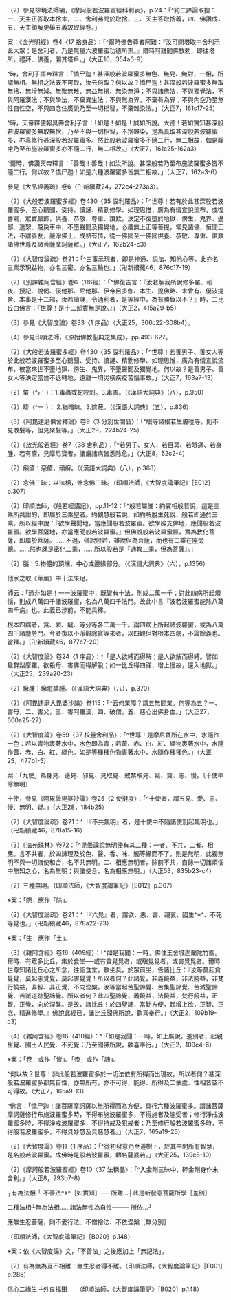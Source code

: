 [^1]: 〔校量〕－【宋】【元】【明】【宮】。（大正25，475d，n.12）

[^2]: 「大智......九」十八字＝「大智度經論卷第五十九釋第三十六品」十六字【聖】，「摩訶般若波羅蜜經舍利校量品第三十六」十七字【石】。（大正25，475d，n.11）

[^3]: 所＝等【石】。（大正25，475d，n.16）

[^4]: 《大般若波羅蜜多經》卷430〈35
設利羅品〉：「^復次，憍尸迦！假使充滿此贍部洲佛設利羅以為一分，書寫如是甚深般若波羅蜜多復為一分，此二分中汝取何者？」（大正7，161c7-9）

[^5]: （1）《大品經義疏》卷6：「天主答佛中為四：第一、正問本末不同故有取捨，二、身子問於取捨，三、答取捨，四、佛讚成，五、天主領廣明優劣。今是初，明直致舍利與人天骨何異。由舉經卷故，為經卷所重故，為人天供養故，知經卷則是本，舍利則是末，故取經卷也。」（卍新續藏24，272c4-8）

（2）參見玅境法師編，《摩訶般若波羅蜜經科判表》，p.24：「^約二諦論取捨：一、天主正答取本捨末，二、舍利弗問於取捨，三、天主答取捨義，四、佛讚成，五、天主領解更舉五義故取經卷。」

[^6]: 《大智度論疏》卷21：^「『何以故』已下，此意釋以舍利是迹之等，波若乃是佛之本故，寧取波若。且如《金光明經》云『舍利為六波羅蜜功德所熏』故，須禮敬也。」（卍新續藏46，876a13-15）

案：《金光明經》卷4〈17
捨身品〉：「^爾時佛告尊者阿難：『汝可開塔取中舍利示此大眾；是舍利者，乃是無量六波羅蜜功德所熏。』爾時阿難聞佛教勅，即往塔所，禮拜、供養，開其塔戶。」（大正16，354a6-9）

[^7]: 重＋（世尊）【聖】【石】。（大正25，475d，n.17）

[^8]: 《大般若波羅蜜多經》卷430〈35 設利羅品〉：

^時，舍利子語帝釋言：「憍尸迦！甚深般若波羅蜜多無色、無見、無對，一相，所謂無相。無相之法既不可取，汝云何取？何以故？憍尸迦！甚深般若波羅蜜多無取無捨、無增無減、無聚無散、無益無損、無染無淨；不與諸佛法，不與獨覺法，不與阿羅漢法；不與學法，不棄異生法；不與無為界，不棄有為界；不與內空乃至無性自性空，不與四念住廣說乃至一切相智，不棄雜染法。」（大正7，161c17-25）

[^9]: 人＝夫【石】。（大正25，475d，n.21）

[^10]: 《大般若波羅蜜多經》卷430〈35 設利羅品〉：

^時，天帝釋便報具壽舍利子言：「如是！如是！誠如所說。大德！若如實知甚深般若波羅蜜多無取無捨，乃至不與一切相智，不捨雜染，是為真取甚深般若波羅蜜多，亦真修行甚深般若波羅蜜多。然此般若波羅蜜多不隨二行，無二相故，如是靜慮乃至布施波羅蜜多亦不隨二行，無二相故。」（大正7，161c25-162a3）

[^11]: 法＋（相）【元】【明】【石】。（大正25，475d，n.23）

[^12]: 不＋（行）【石】。（大正25，475d，n.24）

[^13]: 《大般若波羅蜜多經》卷430〈35 設利羅品〉：

^爾時，佛讚天帝釋言：「善哉！善哉！如汝所說。甚深般若乃至布施波羅蜜多皆不隨二行。何以故？憍尸迦！如是六種波羅蜜多皆無二相故。」（大正7，162a3-6）

[^14]: 《大般若波羅蜜多經》卷430〈35
設利羅品〉：「^憍尸迦！諸有欲令甚深般若乃至布施波羅蜜多有二相者，則為欲令法界、真如、法性、實際、不思議界亦有二相。何以故？憍尸迦！甚深般若乃至布施波羅蜜多，皆與法界乃至不思議界無二、無二處故。」（大正7，162a6-11）

[^15]: 五義：一、勸供養般若本末故取般若，二、明能離怖畏故取般若，三、明能離三惡道故取般若，四、明能離二乘地故取般若，五、令眾生得佛道故取般若。

參見《大品經義疏》卷6（卍新續藏24，272c4-273a3）。

[^16]: 《大智度論疏》卷21：「^以善法堂，喻波若經卷也。」（卍新續藏46，876b5）

[^17]: 《大般若波羅蜜多經》卷430〈35
設利羅品〉：「^何以故？一切如來應正等覺及諸菩薩摩訶薩眾、獨覺、聲聞、一切有情所有樂具，皆依般若波羅蜜多而得有故，佛設利羅亦由般若波羅蜜多功德熏修受供養故。」（大正7，162a27-b2）

[^18]: 心深＝深心【宋】【元】【明】【宮】【聖】【石】。（大正25，475d，n.31）

[^19]: 用＝以【元】【明】。（大正25，476d，n.1）

[^20]: 無相究竟。（印順法師，《大智度論筆記》〔E011〕p.306）

[^21]: 瓔珞＝纓絡【明】下同。（大正25，476d，n.5）

[^22]: 學般若之益：受持供養，不墮三惡、二乘。（印順法師，《大智度論筆記》［E001］p.286）

[^23]: 界＝國【石】。（大正25，476d，n.7）

[^24]: （1）《放光般若經》卷7〈38
舍利品〉：「^世尊！若有受持般若波羅蜜諷誦習行者，若復持諸經卷香花供養者，是輩之人終不復墮三惡之趣，亦不墮落羅漢、辟支佛道，至成阿耨多羅三耶三佛亦無是難；所生常見佛，不離諸佛國，從一佛國復至一佛國，香花寶飾供養諸佛世尊。」（大正8，52a1-7）

（2）《大般若波羅蜜多經》卷430〈35
設利羅品〉：「^世尊！若有於此甚深般若波羅蜜多，至心聽聞、受持、讀誦、精勤修學、如理思惟，廣為有情宣說流布，或復書寫，眾寶嚴飾，供養、恭敬、尊重、讚歎，決定不復墮於地獄、傍生、鬼界、邊鄙、達絮、蔑戾車中，不墮聲聞及獨覺地，必趣無上正等菩提，常見諸佛，恒聞正法，不離善友，嚴淨佛土、成熟有情，從一佛國至一佛國供養、恭敬、尊重、讚歎諸佛世尊及諸菩薩摩訶薩眾。」（大正7，162b24-c3）

[^25]: 分＋（之）【石】。（大正25，476d，n.8）

[^26]: 〔故〕－【宋】【元】【明】【宮】。（大正25，476d，n.9）

[^27]: 《大智度論疏》卷21：^「『何以故』已下，釋所以寧取波若之義。明波若能生諸佛，舍利不能生佛，所以供養舍利、能得勝果者，只由波若故。然舍利若無波若熏修者，與餘骨何異？是故寧取波若也。」（卍新續藏46，876b12-15）

[^28]: （對）＋校【宋】【元】【明】【宮】。（大正25，476d，n.11）

[^29]: 《正觀》（6），p.161：參見《大智度論》卷57（大正25，466b13-467b20）。

[^30]: 已＝以【宮】。（大正25，476d，n.12）

[^31]: 《大智度論》卷57〈32
寶塔校量品〉：「^佛般涅槃後，若供養舍利，若起塔供養，恭敬、尊重、讚歎，華香、瓔珞乃至伎樂供養。」（大正25，464b22-24）

[^32]: （是）＋福【聖】。（大正25，476d，n.13）

[^33]: 芥（^ㄐㄧㄝˋ）子：芥菜的種子，可榨油或製芥末；引申指細微的事物。（《漢語大詞典》（九），p.308）

[^34]: 許：7.表約略估計數。8.多，許多，10.如此、這般。（《漢語大詞典》（十一），p.68）

[^35]: 為新發意菩薩說世諦差別。（印順法師，《大智度論筆記》〔E011〕p.306）

[^36]: 說般若波羅蜜＝利益故我取【宋】【宮】。（大正25，476d，n.16）

[^37]: 二諦：建立於世間語言，無俗則無真，二諦皆有。（印順法師，《大智度論筆記》〔E002〕p.286）

[^38]: 又＝人【聖】。（大正25，476d，n.17）

[^39]: 坐處喻舍利＝舍利喻坐處【石】。（大正25，476d，n.18）

[^40]: 〔所〕－【聖】。（大正25，476d，n.20）

[^41]: 其＝具【聖】。（大正25，476d，n.21）

[^42]: 卷第六十終【石】，次行石山本有「大智度經論卷六十」之八字。（大正25，476d，n.23）

[^43]: 〔【經】〕－【宋】【宮】【聖】，卷第六十一首【石】，前行石山本有「摩訶般若波羅蜜經舍利校量品之餘六十一」之十八字。（大正25，476d，n.24）

[^44]: （1）《長阿含經》卷1（1經）《大本經》：「^如來又以三事示現：一曰神足，二曰觀他心，三曰教誡；即得無漏、心解脫、生死無疑智。」（大正1，9c1-3）

（2）《大智度論疏》卷21：「^三事示現者，即是神通、說法、知他心等，此亦名三業示現益物，亦名三密，亦名三輪也。」（卍新續藏46，876c17-19）

[^45]: 婆＝波【宋】【元】【明】【宮】。（大正25，476d，n.25）

[^46]: （1）《長阿含經》卷12（13經）《清淨經》：「^於十二部經自身作證，當廣流布。一曰貫經，二曰祇夜經，三曰受記經，四曰偈經，五曰法句經，六曰相應經，七曰本緣經，八曰天本經，九曰廣經，十曰未曾有經，十一曰譬喻經，十二曰大教經。當善受持，稱量觀察，廣演分布。」（大正1，74b19-24）

（2）《別譯雜阿含經》卷6（116經）：「^佛復告言：『汝若解我所說修多羅、祇夜、授記、說偈、優他那、尼他那、伊帝目多伽、本生、毘佛略、未曾有、優波提舍、本事是十二部，汝若讀誦，令通利者，是等經中，為有勝負以不？』時，二比丘白佛言：『世尊！是十二部實無是說。』」（大正2，415a29-b5）

（3）參見《大智度論》卷33〈1 序品〉（大正25，306c22-308b4）。

（4）參見印順法師，《原始佛教聖典之集成》，pp.493-627。

[^47]: 《大般若波羅蜜多經》卷430〈35
設利羅品〉：「^世尊！若有如來、應、正等覺住三示導，為諸有情宣說正法，所謂契經乃至論議，若善男子、善女人等於此般若波羅蜜多，受持、讀誦、廣為他說，此二功德平等無異。何以故？若彼如來、應、正等覺，若三示導，若所宣說十二分教，皆依般若波羅蜜多而出生故。」（大正7，162，c17-23）

[^48]: 受＝愛【宮】。（大正25，476d，n.28）

[^49]: 般若生諸佛及十二部經。（印順法師，《大智度論筆記》［E012］p.306）

[^50]: 地＝道【石】。（大正25，476d，n.31）

[^51]: 衰＝寒【聖】。（大正25，476d，n.32）

[^52]: （1）《放光般若經》卷7〈38
舍利品〉：「^復次，世尊！若善男子、善女人受學般若波羅蜜，諷誦、讀持、習行中事，是人終不墮三惡趣，亦不墮羅漢、辟支佛道地，正住阿惟越致地。何以故？世尊！般若波羅蜜者，遠離眾病故。」（大正8，52a27-b2）

（2）《大般若波羅蜜多經》卷430〈35
設利羅品〉：「^世尊！若善男子、善女人等於此般若波羅蜜多至心聽聞、受持、讀誦、精勤修學、如理思惟，廣為有情宣說流布，彼當來世不墮地獄、傍生、鬼界，不墮聲聞及獨覺地。何以故？是善男子、善女人等決定當住不退轉地，遠離一切災橫疾疫苦惱事故。」（大正7，163a7-13）

[^53]: 國＝於【宋】【元】【明】【宮】【聖】【石】。（大正25，477d，n.6）

[^54]: 負債＝員責【聖】。（大正25，477d，n.1-1）

[^55]: 分＋（之）【宋】【元】【明】【宮】【石】。（大正25，477d，n.10）

[^56]: 所在＝在所住【宋】【元】【明】【宮】。（大正25，477d，n.14）

[^57]: 熱＝勢【聖】。（大正25，477d，n.16）

[^58]: 四病四治。（印順法師，《大智度論筆記》［E012］p.307）

[^59]: （1）螫＝笛【聖】。（大正25，477d，n.19）

（2）螫（^ㄕˋ）：1.毒蟲或蛇咬刺。3.毒害。（《漢語大詞典》（八），p.950）

[^60]: （1）膚（^ㄈㄨ）：4.指某些像皮層那樣的東西。5.外表。（《漢語大詞典》（六），p.1369）

（2）曀（^ㄧˋ）：
2.猶暗昧。3.遮蔽。（《漢語大詞典》（五），p.836）

（3）《阿毘達磨俱舍釋論》卷9〈3
分別世間品〉：「^眼等諸根若生膚曀等，則不見散髮等，但見聚髮等。」（大正29，224b24-25）

[^61]: 瞽（^ㄍㄨˇ）：1.失明的人，盲人。3.目失明，眼瞎。4.昏昧，不明事理。（《漢語大詞典》（七），p.1258）

[^62]: （1）《大般若波羅蜜多經》卷430〈35
設利羅品〉：「^若諸有情身嬰癩疾、惡瘡、腫疱，目眩、瞖等眼病、耳病、鼻病、舌病、喉病、身病、諸支節病，帶此神珠眾病皆愈。」（大正7，163b27-30）

（2）《放光般若經》卷7〈38
舍利品〉：「^若男子、女人，若目冥、若眼痛、若身腫、若有瘡，見摩尼寶者，諸瘡諸病皆悉除愈。」（大正8，52c2-4）

[^63]: 癩（^ㄌㄞˋ）：1.惡瘡，頑癬，麻風。（《漢語大詞典》（八），p.367）

[^64]: （1）瘡＝創【石】。（大正25，477d，n.23）

（2）癩瘡：惡瘡，頑癬。（《漢語大詞典》（八），p.368）

[^65]: 著（^ㄓㄨㄛˊ）：4.放置，安放。（《漢語大詞典》（九），p.429）

[^66]: 赤：1.淺朱色。亦泛指紅色。（《漢語大詞典》（九），p.1156）

[^67]: 縹（^ㄆㄧㄠˇ）：1.青白色的絲織品。2.淡青色，青白色。3.指淺綠色。（《漢語大詞典》（九），p.978）

[^68]: 難＋（言）【元】【明】。（大正25，477d，n.29）

[^69]: 篋（^ㄑㄧㄝˋ）：小箱子，藏物之具。大曰箱，小曰篋。（《漢語大詞典》（八），p.1207）

[^70]: 《大般若波羅蜜多經》卷430〈35
設利羅品〉：「^世尊！所說無價大寶神珠，非但喻於甚深般若波羅蜜多，亦喻如來一切相智，亦喻靜慮波羅蜜多乃至布施波羅蜜多，亦喻內空乃至無性自性空，亦喻四念住廣說乃至十八佛不共法，亦喻法性、法住、法定、真如、實際、不思議界。何以故？世尊！如是功德皆由般若波羅蜜多大威神力之所引顯，功德深廣、無量無邊。」（大正7，163c14-22）

[^71]: 住＝供【宮】。（大正25，477d，n.34）

[^72]: 《大般若波羅蜜多經》卷430〈35
設利羅品〉：「^世尊！佛設利羅是極圓滿最勝清淨無染無淨、無生無滅、無入無出、無增無減、無來無去、無動無止、無此無彼波羅蜜多所依器故，佛涅槃後，堪受一切世間天、人、阿素洛等供養、恭敬、尊重、讚歎。世尊！佛設利羅是極圓滿最勝清淨諸法實性波羅蜜多所依器故，佛涅槃後，堪受一切世間天、人、阿素洛等供養、恭敬、尊重、讚歎。」（大正7，164a3-11）

[^73]: 《大般若波羅蜜多經》卷430〈35
設利羅品〉：「^世尊！若善男子、善女人等，供養、恭敬、尊重、讚歎佛設利羅，天上、人中受諸富樂無有窮盡。人中所謂剎帝利大族、婆羅門大族、長者大族、居士大族；天上所謂四大王眾天乃至他化自在天，即由如是殊勝善根至最後身得盡苦際。」（大正7，164a21-27）

[^74]: 界＝國【石】。（大正25，477d，n.7-2）

[^75]: 佛二身。（印順法師，《大智度論筆記》［E012］p.307）

[^76]: （1）《大般若波羅蜜多經》卷430〈35
設利羅品〉：「^復次，世尊！若有欲得常見十方無量無數無邊世界一切如來、應、正等覺色身、法身，當於如是甚深般若波羅蜜多，至心聽聞、受持、讀誦、精勤修學、如理思惟、書寫、解說、廣令流布。彼見十方無量、無數、無邊世界一切如來、應、正等覺二種身故，漸修般若波羅蜜多令速圓滿，是時應以法性修習觀佛隨念。」（大正7，164b18-25）

（2）念佛三昧：以法相，修念佛三昧。（印順法師，《大智度論筆記》［E012］p.307）

[^77]: 受＋（若受）【聖】，（持）【石】。（大正25，477d，n.40）

[^78]: 《大智度論疏》卷21：「^『答曰』已下，而言『十二部中波若所為大』者，此是總說。然明一切大乘經皆一種，無有優劣；言『波若大』者，即是十二部中，方等最大，最大十一部也。故十一部經是聲聞藏，方等一部是菩薩藏。以方等經中有十二部，皆名方等大乘，故但云一部。聲聞藏中，無菩薩藏，故云十一部。今以方等大故，言波若大也。」（卍新續藏46，877b6-11）

[^79]: （1）《大智度論》卷43〈9
集散品〉：「^『是誰般若波羅蜜』者，第一義中無知者、見者、得者，一切法無我、無我所相，諸法但空，因緣和合相續生。若爾！般若波羅蜜當屬誰？佛法有二種：一者、世諦，二者、第一義諦。為世諦故，般若波羅蜜屬菩薩。......以是故，般若不屬佛，不屬聲聞、辟支佛，不屬凡夫，但屬菩薩。」（大正25，370c22-371a7）

（2）印順法師，《般若經講記》，pp.11-12：「^般若屬誰：約實相般若說，這是三乘所共證的，即屬於三乘聖者。約觀慧般若說，如約解脫生死說，般若即通於三乘。所以經中說：『欲學聲聞地，當應聞般若波羅蜜。欲學辟支佛地，應聞般若波羅蜜。欲學菩薩地，亦當應聞般若波羅蜜。』但佛說般若波羅蜜經，實為教化菩薩，即屬於菩薩。......不過，佛說般若，雖說但為菩薩，而也有二乘在座旁聽。......然也就是密化二乘，......所以般若是『通教三乘，但為菩薩』。」

[^80]: 對（^ㄉㄨㄟˋ）：5.猶言抵償，抵押。12.引申為仇敵。（《漢語大詞典》（二），p.1293）

[^81]: 《大智度論》卷59〈37
校量舍利品〉：「^復次，世尊！善男子、善女人，聞是般若波羅蜜，受持、讀誦、正憶念、亦為他人說，是人不墮地獄道、畜生、餓鬼道，亦不墮聲聞、辟支佛地。何以故？當知是善男子、善女人，正住阿鞞跋致地中故。是般若波羅蜜，遠離一切苦惱衰病。復次，世尊！若有善男子、善女人，書是般若波羅蜜經卷，受持、親近、供養、恭敬、尊重、讚歎，是人離諸恐怖。」（大正25，476c23-477a1）

[^82]: 《大智度論》卷59〈37
校量舍利品〉：「^復次，世尊！所在三千大千世界中，若有受持、供養、恭敬、尊重、讚歎般若波羅蜜，是處若人若非人不能得其便，是人漸漸得入涅槃。世尊！般若波羅蜜為大利益如是，於三千大千世界中能作佛事！世尊！所在處有般若波羅蜜，則為有佛。世尊！譬如無價摩尼寶，在所住處，非人不得其便。」（大正25，477a15-22）

[^83]: 乏短：欠缺。（《漢語大詞典》（一），p.645）

[^84]: 摩尼寶珠：出處，二種，功能。（印順法師，《大智度論筆記》［E012］p.307）

[^85]: 頗梨（^ㄆㄛ
ㄌㄧˊ）：指狀如水晶的寶石。（《漢語大詞典》（十二），p.287）

[^86]: 案：車𤦲，同「車渠」、「硨磲」。

[^87]: 珀＝魄【聖】【石】。（大正25，478d，n.7）

[^88]: （1）《大智度論》卷12〈1
序品〉：「^龍子既死，生閻浮提中為大國王太子，名曰能施。......見閻浮提人貧窮辛苦，思惟給施而財物不足，便自啼泣，問諸人言：『作何方便，當令一切滿足於財？』諸宿人言：『我等曾聞如意寶珠，若得此珠，則能隨心所欲索，無不必得。』菩薩聞是語已，白其父母：『欲入大海求龍王頭上如意寶珠。』父母報言：『我唯有汝一兒耳，若入大海，眾難難度。一旦失汝，我等亦當何用活為？不須去也！我今藏中猶亦有物，當以給汝！』兒言：『藏中有限，我意無量。我欲以財充滿一切，令無乏短，願見聽許，得遂本心，使閻浮提人一切充足！』父母知其志大，不敢制之，遂放令去。」（大正25，151a15-b14）

（2）腦：5.物體的頂端、中心或邊緣部分。（《漢語大詞典》（六），p.1356）

[^89]: 鋼＝剛【宋】【元】【明】【宮】【聖】【石】下同。（大正25，478d，n.8）

[^90]: 鬪＝闕【聖】。（大正25，478d，n.9）

[^91]: 徹＝澈【元】【明】。（大正25，478d，n.11）

[^92]: 《正觀》（6），p.161：《大智度論》卷10（大正25，134a21-23）、卷12（大正25，151a15-152a27）。

[^93]: 函（^ㄏㄢˊ）：5.匣子，封套。（《漢語大詞典》（二），p.506）

[^94]: 沮＝但【聖】【石】。（大正25，478d，n.13）

[^95]: 沮壞：毀壞，敗壞，破壞。（《漢語大詞典》（五），p.1072）

[^96]: 病＋（者）【元】【明】【聖】。（大正25，478d，n.18）

[^97]: 《大智度論疏》卷21：^「『亦能除八萬四千病根』已下，此中據三毒偏多為語，故有六萬三千；等分雜起，為二萬一千──故成八萬四千。故《賢劫經》應釋八萬四千故，諸波羅蜜始從光曜度，終至分舍利度，凡有三百五十度；一一度中，復有六度，則成二千一百；一一度中，皆有十善，則成二萬一千度；以四善根分之，故成八萬四千度也。

他家之取《華嚴》中十法來足。

師云：「恐非如是！一一波羅蜜中，既皆有十法，則成二萬一千；對此四病所起煩惱，則成八萬四千諸波羅蜜，名為八萬四千法門。故此中言『波若波羅蜜能除八萬四千病』也。此義已涉前，不能具釋。

根本四病者，貪、瞋、癡、等分等各二萬一千。論四病上所起諸波羅蜜，或為八萬四千諸塵勞門。今者復以不淨觀除貪等來者，以四觀但對根本四病，不論餘義也。當釋。」（卍新續藏46，877c7-20）

[^98]: 冷＝洽【聖】。（大正25，478d，n.19-1）

[^99]: 兼：1.同時具有或涉及幾種事物或若干方面。3.盡。（《漢語大詞典》（二），p.153）

[^100]: 《大智度論疏》卷21：「^日珠屬陽精，月珠屬陰精──若但有月者，萬物則溼爛；若但有日者，萬物則燋枯。故此日月為陰陽之化萬物──以有月故，萬物溼潤；以有日故，萬物生長。」（卍新續藏46，877c22-878a1）

[^101]: 鴦＝駚【石】，＝烏【聖】。（大正25，478d，n.25）

[^102]: （1）《大智度論》卷24〈1
序品〉：「^是人利根，為結使所遮，如鴦群梨摩羅等；是人利根，不為結使所遮，如舍利弗、目連等。」（大正25，239a13-15）

（2）《大智度論》卷24〈1
序品〉：^「是人欲縛而得解；是人欲解而得縛。譬如鴦群梨摩羅，欲殺母、害佛而得解脫；如一比丘得四禪，增上慢故，還入地獄。」（大正25，239a20-23）

[^103]: （1）癰（ㄩㄥ）：1.腫瘍。一種皮膚和皮下組織化膿性的炎症，多發於頸、背，常伴有寒熱等全身症狀，嚴重者可並發敗血症。2.鼻疾，不知香臭。3.喻禍患。（《漢語大詞典》（八），p.370）

（2）癰腫：癰疽膿腫。（《漢語大詞典》（八），p.370）

[^104]: （1）《正法念處經》卷64〈7
身念處品〉：「^又見眾生作五逆業、五種惡業，以是因緣墮阿鼻地獄。云何五逆？若有眾生殺父、殺母、殺阿羅漢、破和合僧、若以惡心出佛身血，如是五種大惡業故墮阿鼻地獄。」（大正17，381b12-15）

（2）《阿毘達磨大毘婆沙論》卷115：「^云何業障？謂五無間業。何等為五？一、害母，二、害父，三、害阿羅漢，四、破僧，五、惡心出佛身血。」（大正27，600a25-27）

[^105]: 般若治五逆。（印順法師，《大智度論筆記》〔E018〕p.317）

[^106]: 手＝道【聖】，＝首【石】。（大正25，478d，n.30）

[^107]: 於＝作【聖】。（大正25，478d，n.32）

[^108]: （1）前五色：青色、黃色、赤色、白色、紅色。

（2）《大智度論》卷59〈37
校量舍利品〉：「^世尊！是摩尼寶所在水中，水隨作一色：若以青物裹著水中，水色即為青；若黃、赤、白、紅、縹物裹著水中，水隨作黃、赤、白、紅、縹色。如是等種種色物裹著水中，水隨作種種色。」（大正25，477b1-5）

[^109]: 行般若者，入一切法，隨順無礙。（印順法師，《大智度論筆記》〔E018〕p.317）

[^110]: 神＝被【宋】【元】【明】【宮】。（大正25，478d，n.35）

[^111]: 《大智度論疏》卷21：^「『相應無明』者，是九使所帶起無明也。」（卍新續藏46，878a14-15）

案：「九使」為身見、邊見、邪見、見取見、戒禁取見、疑、貪、恚、慢。〔十使中除無明〕

十使，參見《阿毘曇毘婆沙論》卷25〈2
使揵度〉：「^十使者，謂五見、愛、恚、慢、無明、疑。」（大正28，184b25）

[^112]: （1）《大智度論》卷15〈1
序品〉：「^如精進者，無處不有；既總眾法而別自有門。譬如無明使，遍在一切諸使中，而別有不共無明。」（大正25，173a15-17）

（2）《大智度論疏》卷21：^「『不共無明』者，是十使中不隨諸使別起無明也。」（卍新續藏46，878a15-16）

（3）《法苑珠林》卷72：「^毘曇論說無明使有其二種：一者、不共，二者、相應。言不共者，於四諦理及於色、聲、香、味、觸等緣而不了，則是無明，此獨無明不與一切諸使和合，名不共無明。二、相應無明者，除前不共，自餘一切諸煩惱中無知之心，名為無明；與諸使合，名為相應無明。」（大正53，835b23-c4）

[^113]: （1）《大智度論疏》卷21：^「『一切法中不了癡黑闇』者，即是一切諸知見中分別無明，以不達正理故有分別，說為不了也。」（卍新續藏46，878a16-18）

（2）三種無明。（印順法師，《大智度論筆記》［E012］p.307）

[^114]: 質火＝筫大【聖】。（大正25，478d，n.39）

[^115]: 二＝三【聖】。（大正25，479d，n.1）

[^116]: 《大智度論疏》卷21：「^際^※^此二毒者，謂內四大毒，及外至毒藥等毒也。」（卍新續藏46，878a18-19）

※案：「際」應作「除」。

[^117]: 般若無病不治。（印順法師，《大智度論筆記》〔E018〕p.317）

[^118]: 《大智度論疏》卷21：「^能治慧眼，令得明淨也。」（卍新續藏46，878a19-20）

[^119]: （能）＋治【石】。（大正25，479d，n.2）

[^120]: （1）《大智度論》卷23〈1
序品〉：「^有三種麁覺：欲覺、瞋覺、惱覺。......有三種細覺：親里覺、國土覺、不死覺。六種覺妨三昧。」（大正25，234b5-8）

（2）《大智度論疏》卷21：^「『六覺』者，謂欲、恚、害、親衰、國生^※^、不死等覺也。」（卍新續藏46，878a22-23）

※案：「生」應作「土」。

（3）《雜阿含經》卷16（409經）：「^如是我聞：一時，佛住王舍城迦蘭陀竹園。爾時、有眾多比丘，集於食堂──或有貪覺覺者，或瞋覺覺者，或害覺覺者。爾時世尊知諸比丘心之所念，往詣食堂，敷坐具，於眾前坐，告諸比丘：『汝等莫起貪覺覺，莫起恚覺覺，莫起害覺覺！所以者何？此諸覺，非義饒益，非法饒益，非梵行饒益，非智、非正覺，不向涅槃。汝等當起苦聖諦覺、苦集聖諦覺、苦滅聖諦覺、苦滅道跡聖諦覺。所以者何？此四聖諦覺，義饒益，法饒益，梵行饒益，正智、正覺，向於涅槃。是故，諸比丘！於四聖諦，當勤方便，起增上欲，正智、正念，精進修學。』佛說此經已，諸比丘聞佛所說，歡喜奉行。」（大正2，109b19-c3）

（4）《雜阿含經》卷16（410經）：^「如是我聞：一時，如上廣說。差別者，起親里覺、國土人民覺、不死覺；乃至聞佛所說，歡喜奉行。」（大正2，109c4-6）

[^121]: 《大正藏》原作「殊」，今依《高麗藏》作「珠」（第14冊，971c20）。

[^122]: 凾：同" 函 "。（《漢語大字典》（一），p.309）

[^123]: 凾＝[山/水/凵]【聖】。（大正25，479d，n.8）

[^124]: 受＝愛【石】。（大正25，479d，n.10）

[^125]: 諸聖＝聖諦【聖】。（大正25，479d，n.13）

[^126]: 珠＝殊【聖】。（大正25，479d，n.14）

[^127]: 久＝又【聖】。（大正25，479d，n.16）

[^128]: 〔若〕－【石】【聖】。（大正25，479d，n.17）

[^129]: 《正觀》（6），p.162，n.145：參見《摩訶般若波羅蜜經》卷9〈36
尊導品〉（大正8，288a18-b19），《摩訶般若波羅蜜經》卷11〈40
照明品〉（大正8，302a17-c17）；《放光般若經》卷7〈37
無二品〉（大正8，49c10-50a2）；《放光般若經》卷9〈40
勸助品〉（大正8，61a6-62a2）。

[^130]: 《正觀》（6），p.162，n.145：參見《大智度論》卷8（大正25，116b1-10），《大智度論》卷46〈18
摩訶衍品〉（大正25，394b4-22）。

[^131]: 餘者已盡得＝自譬喻以後盡【宮】【聖】。（大正25，479d，n.21）

[^132]: 《正觀》（6），p.263，n.104：參見《大智度論》卷35〈2
報應品〉（大正25，314b29-c4）、卷35〈2
報應品〉（大正25，318a23-b8）、卷46〈18
摩訶衍品〉（大正25，394b27-c8）、卷57〈32
寶塔校量品〉（大正25，465c13-17）、卷65〈43
無作實相品〉（大正25，517c7-16）、卷65〈44
諸波羅蜜品〉（大正25，518b26-c3）、卷79〈66
囑累品〉（大正25，619c3-6）、卷83〈70
三惠品〉（大正25，643a2-14）等。

[^133]: 般若：廣說三乘之教。（印順法師，《大智度論筆記》［E002］p.288）

[^134]: 俗＝信【聖】。（大正25，479d，n.27）

[^135]: 《大智度論疏》卷21：「^『非第一義』者，是上來所說，雖言不垢不淨、無取捨等，猶是滋俗諦所攝。若第一義中，此等卷^※^無也。而言二帝^※^攝法盡者，是寄俗為語故，以色等為俗、如等為真──此是接俗之辭故爾；若論第一義中，實無所攝也。」（卍新續藏46，878b11-15）

※案：「卷」或作「皆」。「帝」或作「諦」。

[^136]: 般若：百非。（印順法師，《大智度論筆記》〔E002〕p.288）

[^137]: 知一切而不得一切。（印順法師，《大智度論筆記》〔E012〕p.307）

[^138]: 《大智度論疏》卷21：^「『知一切眾生心，亦不得眾生心』已下，明雙照二諦義也。」（卍新續藏46，878b11-15）

[^139]: 《大般若波羅蜜多經》卷430〈35 設利羅品〉：

^何以故？世尊！非此般若波羅蜜多於一切法依有所得而出現故。所以者何？甚深般若波羅蜜多都無自性，亦無所有，亦不可得，能得、所得及二依處、性相皆空不可得故。（大正7，165a9-13）

[^140]: 汝＝法【宮】。（大正25，479d，n.33）

[^141]: 《大般若波羅蜜多經》卷430〈35 設利羅品〉：

^佛言：「憍尸迦！諸菩薩摩訶薩以無所得而為方便，具行六種波羅蜜多。謂諸菩薩摩訶薩修行布施波羅蜜多時，不得布施波羅蜜多，不得施者及能受者；修行淨戒波羅蜜多時，不得淨戒波羅蜜多，不得持戒及犯戒者；乃至修行般若波羅蜜多時，不得般若波羅蜜多，不得具妙慧及具惡慧者。」（大正7，165a19-25）

[^142]: 禪＋（波羅蜜）【石】。（大正25，480d，n.1）

[^143]: （1）若＋（亦）【石】。（大正25，480d，n.2）

（2）《大智度論》卷11〈1
序品〉：「^從初發意乃至道樹下，於其中間所有智慧，是名般若波羅蜜。成佛時是般若波羅蜜，轉名薩婆若。」（大正25，139c8-10）

[^144]: 《大般若波羅蜜多經》卷430〈35
設利羅品〉：「^憍尸迦！如贍部洲所有諸樹枝條、莖幹、花葉、果實，雖有種種形色不同，而其蔭影都無差別。如是前五波羅蜜多雖各有異，而由般若波羅蜜多攝受迴向一切相智，以無所得為方便故，諸差別相都不可得。」（大正7，165b6-11）

[^145]: 主歸般若行。（印順法師，《大智度論筆記》［E003］p.291）

[^146]: 碎＝磲【聖】。（大正25，480d，n.10）

[^147]: （1）《大智度論》卷59〈37
校量舍利品〉：「^入金鎠三昧中，碎金鎠身作末舍利。」（高麗藏14，973b16-17）

（2）《摩訶般若波羅蜜經》卷10〈37
法稱品〉：「^入金剛三昧中，碎金剛身作末舍利。」（大正8，293b7-8）

[^148]: 作＝於【聖】。（大正25，480d，n.23）

[^149]: 〔依是法〕－【宮】【聖】。（大正25，480d，n.24）

[^150]: 蜜＋（者）【石】。（大正25，480d，n.25）

[^151]: 《大智度論疏》卷21：^「『已有還無』已下，此不同滅無之無，本來得一切種起，今得之大用故，名為今有；此起即寐，故云今無也。」（卍新續藏46，878c10-11）

[^152]: 《大智度論疏》卷21：「^『與上相違』者：明本來不有，今亦不無也。」（卍新續藏46，878c11-12）

[^153]: 法＝法相【元】【明】，＝相故【石】。（大正25，480d，n.31）

[^154]: 以＝已【石】。（大正25，480d，n.34）

[^155]: 意菩薩＝心菩薩意【宋】【元】【明】【宮】。（大正25，480d，n.36）

[^156]: 愛＝受【聖】。（大正25，480d，n.37）

[^157]: （1） ┌ 善　法［智慧為主］── 所行...┐

┌有為法相 ┴ 不善法^※^［如實知］──
所離...┼此是新發意菩薩所學［差別］

二種法相┴無為法相......諸法無性為自性──── 所依...┘

應無生忍菩薩，則不愛行法、不憎捨法、不依涅槃［無分別］

（印順法師，《大智度論筆記》［B020］p.148）

※案：依《大智度論》文，「不善法」之後應加上「無記法」。

（2）有為無為互不相離：無生忍者得不離。（印順法師，《大智度論筆記》［E001］p.285）

[^158]: 般若說三乘法皆空和合。（印順法師，《大智度論筆記》［E017］p.315）

[^159]: 二諦：二諦為二人說。（印順法師，《大智度論筆記》〔E002〕p.287）

[^160]: 知一切而不得一切。（印順法師，《大智度論筆記》［E012］p.307）

[^161]: 以＋無【聖】。（大正25，480d，n.38）

[^162]: 鹽＝醬【宋】【元】【明】【宮】【聖】【石】。（大正25，480d，n.39）

[^163]: 但行般若，反墮邪見；但行五度，不到不出。般若、五度和合，般若為主，功德具足。（印順法師，《大智度論筆記》［E018］p.317）

[^164]: 相＝切【宮】。（大正25，481d，n.2）

[^165]: 另見《大智度論》卷7〈1 序品〉（大正25，114a15-29）。

[^166]: 蔽（^ㄅㄧˋ）：2.覆蓋，遮擋。5.隱覆。（《漢語大詞典》（九），p.539）

[^167]: 獨＝偈【聖】。（大正25，481d，n.5）

[^168]: 「金鋼」，《高麗藏》作「金鎠」（第14冊，974c20）。

[^169]: 碎＝壞【宮】【聖】。（大正25，481d，n.8）

[^170]: 佛＋心【宋】【元】【明】【宮】。（大正25，481d，n.9）

[^171]: 淨＝深【宮】。（大正25，481d，n.10）

[^172]: ┌內正憶念

信心二緣生
┴外良福田　　（印順法師，《大智度論筆記》［B020］p.148）

[^173]: 《正觀》（6），p.162：參見《大智度論》卷58（大正25，471b2-5）、卷56（大正25，457c4-7）、卷50（大正25，419b23-c11）。

[^174]: 師仰；師法敬仰，尊奉。（《漢語大詞典》（三），p.718）

[^175]: 實相：所謂般若。（印順法師，《大智度論筆記》〔E001〕p.284）

[^176]: 疾＝自【石】。（大正25，481d，n.12）

[^177]: 蓋＋（釋第三十六品竟）【石】。（大正25，481d，n.14）
